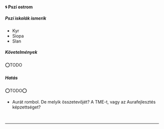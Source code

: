 #### 🌀 Pszí ostrom

##### Pszí iskolák ismerik

- Kyr
- Siopa
- Slan

##### Követelmények

⭕TODO

##### Hatás

⭕TODO⭕
- Aurát rombol. De melyik összetevőjét? A TME-t, vagy az Aurafejlesztés képzettséget?

<br />

---
